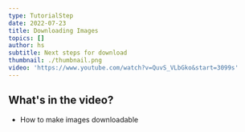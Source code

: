 ```yaml
---
type: TutorialStep
date: 2022-07-23
title: Downloading Images
topics: []
author: hs
subtitle: Next steps for download
thumbnail: ./thumbnail.png
video: 'https://www.youtube.com/watch?v=QuvS_VLbGko&start=3099s'
---
```


## What's in the video?

* How to make images downloadable
